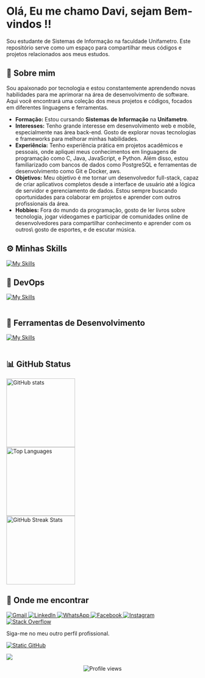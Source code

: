 <div>
  <h1>Olá, Eu me chamo Davi, sejam Bem-vindos !!</h1>
</div>
Sou estudante de Sistemas de Informação na faculdade Unifametro. Este repositório serve como um espaço para compartilhar meus códigos e projetos relacionados aos meus estudos.

## 🚀 Sobre mim

Sou apaixonado por tecnologia e estou constantemente aprendendo novas habilidades para me aprimorar na área de desenvolvimento de software. Aqui você encontrará uma coleção dos meus projetos e códigos, focados em diferentes linguagens e ferramentas.

- **Formação:** Estou cursando **Sistemas de Informação** na **Unifametro**.
- **Interesses:** Tenho grande interesse em desenvolvimento web e mobile, especialmente nas área back-end. Gosto de explorar novas tecnologias e frameworks para melhorar minhas habilidades.
- **Experiência:** Tenho experiência prática em projetos acadêmicos e pessoais, onde apliquei meus conhecimentos em linguagens de programação como C, Java, JavaScript, e Python. Além disso, estou familiarizado com bancos de dados como PostgreSQL e ferramentas de desenvolvimento como Git e Docker, aws.
- **Objetivos:** Meu objetivo é me tornar um desenvolvedor full-stack, capaz de criar aplicativos completos desde a interface de usuário até a lógica de servidor e gerenciamento de dados. Estou sempre buscando oportunidades para colaborar em projetos e aprender com outros profissionais da área.
- **Hobbies:** Fora do mundo da programação, gosto de ler livros sobre tecnologia, jogar videogames e participar de comunidades online de desenvolvedores para compartilhar conhecimento e aprender com os outros\ gosto de esportes, e de escutar música.

## ⚙️ Minhas Skills

[![My Skills](https://skillicons.dev/icons?i=java,js,html,css,pycharm,py)](https://skillicons.dev)

## 🚀 DevOps

[![My Skills](https://skillicons.dev/icons?i=git,github,docker,aws,linux)](https://skillicons.dev)<br><br>

## 🧰 Ferramentas de Desenvolvimento

[![My Skills](https://skillicons.dev/icons?i=vscode,eclipse,idea,replit)](https://skillicons.dev)<br><br>

## 📊 GitHub Status

<a href="https://github.com/davifdev085" title="Perfil do Davi Felipe">
  <img height="180em" src="https://github-readme-stats.vercel.app/api?username=davifdev085&theme=gruvbox&show_icons=true" alt="GitHub stats" />
</a>
<br/>
<a href="https://github.com/davifdev085" title="Perfil do Davi Felipe">
  <img height="180em" src="https://github-readme-stats.vercel.app/api/top-langs/?username=davifdev085&hide=html&layout=compact&theme=gruvbox" alt="Top Languages" />
</a>
<br/>
<a href="https://github.com/davifdev085" title="Perfil do Davi Felipe">
  <img height="180em" src="https://github-readme-streak-stats.herokuapp.com/?user=davifdev085&theme=gruvbox" alt="GitHub Streak Stats" />
</a>

## 🔗 Onde me encontrar

<p align="left">
  <a href="mailto:davifelipedev@gmail.com?subject=Vim%20pelo%20seu%20GitHub!!&body=Estou%20entrando%20em%20contato%20com%20você.">
  <img src="https://img.shields.io/badge/Gmail-D14836?style=for-the-badge&logo=gmail&logoColor=white" alt="Gmail"/>
</a>
  <a href="" title="LinkedIn">
    <img src="https://img.shields.io/badge/LinkedIn-0077B5?style=for-the-badge&logo=linkedin&logoColor=white" alt="LinkedIn"/>
  </a>
  <a href="API-DO-SEU-WHATSAPP" title="WhatsApp">
    <img src="https://img.shields.io/badge/WhatsApp-25D366?style=for-the-badge&logo=whatsapp&logoColor=white" alt="WhatsApp"/>
  </a>
  <a href="LINK-DO-SEU-FACEBOOK" title="Facebook">
    <img src="https://img.shields.io/badge/Facebook-1877F2?style=for-the-badge&logo=facebook&logoColor=white" alt="Facebook"/>
  </a>
  <a href="LINK-DO-SEU-INSTAGRAM" title="Instagram">
    <img src="https://img.shields.io/badge/Instagram-E4405F?style=for-the-badge&logo=instagram&logoColor=white" alt="Instagram"/>
  </a>
  <a href="LINK-DO-SEU-STACK-OVERFLOW" title="Stack Overflow">
    <img src="https://img.shields.io/badge/Stack_Overflow-FE7A16?style=for-the-badge&logo=stack-overflow&logoColor=white" alt="Stack Overflow"/>
  </a>
</p>

<p>Siga-me no meu outro perfil profissional.</p>
 <a href="LINK-DO-SEU-GMAIL" title="GitHub perfil pessoal.">
  <img src="https://img.shields.io/static/v1?label=Overview&message=davifdev085&color=f8efd4&style=for-the-badge&logo=GitHub" alt="Static GitHub" />
 </a>
<p align="left">
  <a href="l" title="Meu Portfólio"> <img src="https://img.shields.io/badge/my_portfolio-000?style=for-the-badge&logo=ko-fi&logoColor=white"/></a>
</p>
<p align="center">
  <img src="https://komarev.com/ghpvc/?username=davifdev085&color=006bed" alt="Profile views" />
</p>
